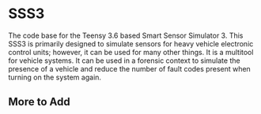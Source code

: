 # SSS3
The code base for the Teensy 3.6 based Smart Sensor Simulator 3. This SSS3 is primarily designed to simulate sensors for heavy vehicle electronic control units; however, it can be used for many other things. It is a multitool for vehicle systems. It can be used in a forensic context to simulate the presence of a vehicle and reduce the number of fault codes present when turning on the system again. 

## More to Add

 
